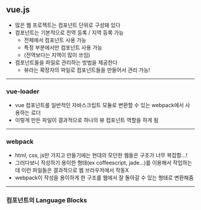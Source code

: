 vue.js
------
* 많은 웹 프로젝트는 컴포넌트 단위로 구성돼 있다
* 컴포넌트는 기본적으로 전역 등록 / 지역 등록 가능
  * 전체에서 컴포넌트 사용 가능
  * 특정 부분에서만 컴포넌트 사용 가능
  * (전역보다는 지역이 많이 쓰임)
* 컴포넌트들을 파일로 관리하는 방법을 제공한다
  * 뷰라는 확장자의 파일로 컴포넌트들을 만들어서 관리 가능!

<hr/>

### vue-loader
* vue 컴포넌트를 일반적인 자바스크립트 모듈로 변환할 수 있는 webpack에서 사용하는 로더
* 이렇게 만든 파일이 결과적으로 하나의 뷰 컴포넌트 역할을 하게 됨

<hr/>

### webpack
* html, css, js만 가지고 만들기에는 현대의 모던한 웹들은 구조가 너무 복잡함...!
* 그러다보니 작성하기 용이한 형태(ex coffeescript, jade...)를 이용해서 작업하는데 이런 파일들은 결과적으로 웹 브라우저에서 작동X
* webpack이 작성을 용이하게 한 구조를 웹에서 잘 돌아갈 수 있는 형태로 변환해줌

<hr/>

### 컴포넌트의 Language Blocks

#### <template>
* 기본 언어 : html
* 각 *.vue 파일은 한번에 최대 하나의 template 블록을 포함할 수 있음

<br>

#### <script>
* 각 *.vue 파일은 한번에 최대 하나의 script 블록을 포함할 수 있음
* require()보다는  import와 export를 사용 권장

<br>

#### <style>
* 기본 언어 : css
* 한개의 *.vue에서 여러개의 style 태그를 지원
* style 태그는 scoped 또는 module 속성을 가질 수 있음